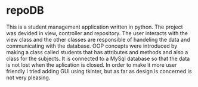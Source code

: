 # repoDB
This is a student management application written in python.
The project was devided in view, controller and repository. The user interacts with the view class and the other classes are responsible of handeling the data and communicating with the database.
OOP concepts were introduced by making a class called students that has attributes and methods and also a class for the subjects.
It is connected to a MySql database so that the data is not lost when the aplication is closed.
In order to make it more user friendly I tried adding GUI using tkinter, but as far as design is concerned is not very pleasing. 
